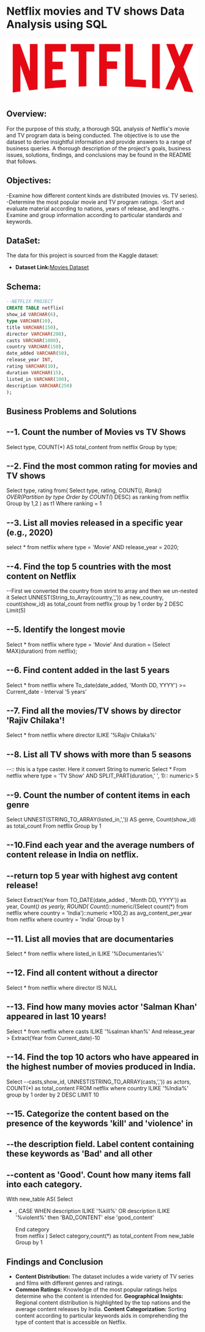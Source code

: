 # Netflix movies and TV shows Data Analysis using SQL
![Netflix Logo](https://github.com/Nimisha-Soni/netflix_project/blob/main/logo.png)

## Overview:
For the purpose of this study, a thorough SQL analysis of Netflix's movie and TV program data is being conducted.  The objective is to use the dataset to derive insightful information and provide answers to a range of business queries.  A thorough description of the project's goals, business issues, solutions, findings, and conclusions may be found in the README that follows.

## Objectives:
-Examine how different content kinds are distributed (movies vs. TV series).
-Determine the most popular movie and TV program ratings.
-Sort and evaluate material according to nations, years of release, and lengths.
-Examine and group information according to particular standards and keywords.

## DataSet:
The data for this project is sourced from the Kaggle dataset:

- **Dataset Link:**[Movies Dataset](https://www.kaggle.com/datasets/shivamb/netflix-shows?resource=download)

## Schema:
```sql
--NETFLIX PROJECT
CREATE TABLE netflix(
show_id VARCHAR(6),
type VARCHAR(10),
title VARCHAR(150),
director VARCHAR(208),
casts VARCHAR(1000),
country VARCHAR(150),
date_added VARCHAR(50),
release_year INT,
rating VARCHAR(10),
duration VARCHAR(15),
listed_in VARCHAR(100),
description VARCHAR(250)
);

```

## Business Problems and Solutions

## --1. Count the number of Movies vs TV Shows

Select type, 
COUNT(*) AS total_content
from netflix
Group by type;


## --2. Find the most common rating for movies and TV shows
Select 
  type,
  rating
from(
Select 
type,
rating,
COUNT(*),
Rank() OVER(Partition by type Order by COUNT(*) DESC) as ranking
from netflix
Group by 1,2
)
   as t1
Where ranking = 1


## --3. List all movies released in a specific year (e.g., 2020)
select * from netflix
where type = 'Movie'
AND
release_year = 2020;

## --4. Find the top 5 countries with the most content on Netflix
--First we converted the country from strint to array and then we un-nested it
Select  UNNEST(String_to_Array(country,',')) as new_country,
count(show_id) as total_count
from netflix
group by 1
order by 2 DESC
Limit(5)


## --5. Identify the longest movie
Select * from netflix
  where type = 'Movie'
  And
  duration = (Select MAX(duration) from netflix);


## --6. Find content added in the last 5 years
Select 
   *
from netflix
where 
   To_date(date_added, 'Month DD, YYYY') >= Current_date - Interval '5 years'


## --7. Find all the movies/TV shows by director 'Rajiv Chilaka'!
Select * from netflix
where director ILIKE '%Rajiv Chilaka%'


## --8. List all TV shows with more than 5 seasons
--:: this is a type caster. Here it convert String to numeric
Select 
  *
From netflix 
where type = 'TV Show'
  AND  SPLIT_PART(duration,' ', 1):: numeric> 5

## --9. Count the number of content items in each genre
Select UNNEST(STRING_TO_ARRAY(listed_in,',')) AS genre,
Count(show_id) as total_count
From netflix
Group by 1


## --10.Find each year and the average numbers of content release in India on netflix.
## --return top 5 year with highest avg content release!
Select 
   Extract(Year from TO_DATE(date_added , 'Month DD, YYYY')) as year,
   Count(*) as yearly,
   ROUND(
      Count(*)::numeric/(Select count(*) from netflix where country = 'India')::numeric *100,2)
	  as avg_content_per_year
from netflix
where country = 'India'
Group by 1


## --11. List all movies that are documentaries
Select * from netflix 
where listed_in ILIKE '%Documentaries%'

## --12. Find all content without a director
Select * from netflix where director IS NULL


## --13. Find how many movies actor 'Salman Khan' appeared in last 10 years!
Select * 
from netflix 
where 
       casts ILIKE '%salman khan%'
	   And
	   release_year > Extract(Year from Current_date)-10

## --14. Find the top 10 actors who have appeared in the highest number of movies produced in India.
Select
--casts,show_id,
UNNEST(STRING_TO_ARRAY(casts,',')) as actors,
COUNT(*) as total_content
FROM netflix
where country ILIKE '%India%'
group by 1
order by 2 DESC
LIMIT 10


## --15. Categorize the content based on the presence of the keywords 'kill' and 'violence' in 
## --the description field. Label content containing these keywords as 'Bad' and all other 
## --content as 'Good'. Count how many items fall into each category.
With new_table
AS(
Select 
* ,
  CASE
  WHEN
       description ILIKE '%kill%'
	   OR
       description ILIKE '%violent%' then 'BAD_CONTENT'
	   else 'good_content'

  End category   
from netflix
)
Select category,count(*) as total_content
From new_table
Group by 1

## Findings and Conclusion

- **Content Distribution:** The dataset includes a wide variety of TV series and films with different genres and ratings.
 - **Common Ratings:** Knowledge of the most popular ratings helps determine who the content is intended for.
 **Geographical Insights:** Regional content distribution is highlighted by the top nations and the average content releases by India.
 **Content Categorization:** Sorting content according to particular keywords aids in comprehending the type of content that is accessible on Netflix.
